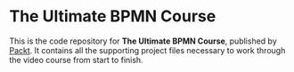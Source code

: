 # The Ultimate BPMN Course
This is the code repository for **The Ultimate BPMN Course**, published by [Packt](https://www.packtpub.com/?utm_source=github). It contains all the supporting project files necessary to work through the video course from start to finish.
